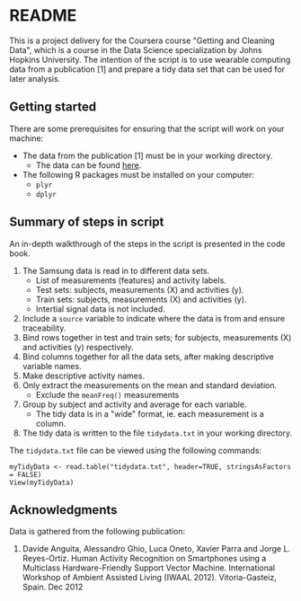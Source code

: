 # README

This is a project delivery for the Coursera course "Getting and Cleaning Data", which is a course in the Data Science specialization by Johns Hopkins University. The intention of the script is to use wearable computing data from a publication [1] and prepare a tidy data set that can be used for later analysis. 

## Getting started

There are some prerequisites for ensuring that the script will work on your machine:

* The data from the publication [1] must be in your working directory.
    + The data can be found [here](https://d396qusza40orc.cloudfront.net/getdata%2Fprojectfiles%2FUCI%20HAR%20Dataset.zip).
* The following R packages must be installed on your computer:
    + `plyr`
    + `dplyr`
    
## Summary of steps in script

An in-depth walkthrough of the steps in the script is presented in the code book.

1. The Samsung data is read in to different data sets.
    + List of measurements (features) and activity labels.
    + Test sets: subjects, measurements (X) and activities (y).
    + Train sets: subjects, measurements (X) and activities (y).
    + Intertial signal data is not included.
2. Include a `source` variable to indicate where the data is from and ensure traceability.
3. Bind rows together in test and train sets; for subjects, measurements (X) and activities (y) respectively.
4. Bind columns together for all the data sets, after making descriptive variable names.
5. Make descriptive activity names.
6. Only extract the measurements on the mean and standard deviation.
    + Exclude the `meanFreq()` measurements
7. Group by subject and activity and average for each variable.
    + The tidy data is in a "wide" format, ie. each measurement is a column.
8. The tidy data is written to the file `tidydata.txt` in your working directory.


The `tidydata.txt` file can be viewed using the following commands:
```{r eval=FALSE}
myTidyData <- read.table("tidydata.txt", header=TRUE, stringsAsFactors = FALSE)
View(myTidyData)
```

## Acknowledgments

Data is gathered from the following publication:

1. Davide Anguita, Alessandro Ghio, Luca Oneto, Xavier Parra and Jorge L. Reyes-Ortiz. Human Activity Recognition on Smartphones using a Multiclass Hardware-Friendly Support Vector Machine. International Workshop of Ambient Assisted Living (IWAAL 2012). Vitoria-Gasteiz, Spain. Dec 2012